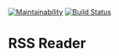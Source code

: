 [![Maintainability](https://api.codeclimate.com/v1/badges/a0874ba054760368da2d/maintainability)](https://codeclimate.com/github/upokusaev/frontend-project-lvl3/maintainability)
[![Build Status](https://travis-ci.com/upokusaev/frontend-project-lvl3.svg?branch=master)](https://travis-ci.com/upokusaev/frontend-project-lvl3)

# RSS Reader

